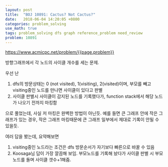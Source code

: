 ```yaml
---
layout: post
title:  "BOJ 10891: Cactus? Not Cactus?"
date:   2018-06-04 14:20:05 +0800
categories: problem_solving
use_math: true
tags: problem_solving dfs graph reference_problem need_review
problem: 10891
---
```


<a target="_blank" href="https://www.acmicpc.net/problem/{{page.problem}}">https://www.acmicpc.net/problem/{{page.problem}}</a><br/>
  

방향그래프에서 각 노드의 사이클 개수를 세는 문제.

우선 난
1. dfs의 방문상태는 0 (not visited), 1(visiting), 2(visited)이며, 부모를 빼고 visiting중인 노드를 만나면 사이클이 있다고 판별
2. 사이클 판별시 사이클이 감지된 노드를 기록했다가, function stack에서 해당 노드가 나오기 전까지 마킹함

으로 풀었는데, 사실 저 마킹은 완벽한 방법이 아닌듯. 예를 들면 큰 그래프 안에 작은 그래프가 있는 경우, 작은 그래프 마킹때문에 큰 그래프 일부에서 제대로 기록이 안될 수 있을듯.

여러 답을 봤는데, 요약해보면
1. visiting중인 노드라는 조건은 dfs 방문순서가 자기보다 빠른으로 바꿀 수 있음
2. Koosaga님 답이 가장 깔끔해 보임. 부모노드를 기록해 놨다가 사이클 판별 시 부모노드를 돌며 사이클 갯수+1해줌.
  